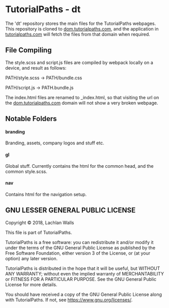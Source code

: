 # TutorialPaths - dt
The 'dt' repository stores the main files for the TutorialPaths webpages. This repository is cloned to [dom.tutorialpaths.com](https://dom.tutorialpaths.com), and the application in [tutorialpaths.com](https://tutorialpaths.com) will fetch the files from that domain when required.

## File Compiling
The style.scss and script.js files are compiled by webpack locally on a device, and result as follows:

PATH/style.scss -> PATH/bundle.css

PATH/script.js -> PATH.bundle.js

The index.html files are renamed to \_index.html, so that visiting the url on the [dom.tutorialpaths.com](https://dom.tutorialpaths.com) domain will not show a very broken webpage.

## Notable Folders
#### branding
Branding, assets, company logos and stuff etc.

#### gl
Global stuff. Currently contains the html for the common head, and the common style.scss.

#### nav
Contains html for the navigation setup.

## GNU LESSER GENERAL PUBLIC LICENSE
Copyright © 2018, Lachlan Walls

This file is part of TutorialPaths.

TutorialPaths is a free software: you can redistribute it and/or modify
it under the terms of the GNU General Public License as published by
the Free Software Foundation, either version 3 of the License, or
(at your option) any later version.

TutorialPaths is distributed in the hope that it will be useful,
but WITHOUT ANY WARRANTY; without even the implied warranty of
MERCHANTABILITY or FITNESS FOR A PARTICULAR PURPOSE.  See the
GNU General Public License for more details.

You should have received a copy of the GNU General Public License
along with TutorialPaths.  If not, see <https://www.gnu.org/licenses/>.
